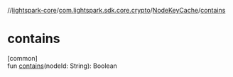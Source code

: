 //[lightspark-core](../../../index.md)/[com.lightspark.sdk.core.crypto](../index.md)/[NodeKeyCache](index.md)/[contains](contains.md)

# contains

[common]\
fun [contains](contains.md)(nodeId: String): Boolean
